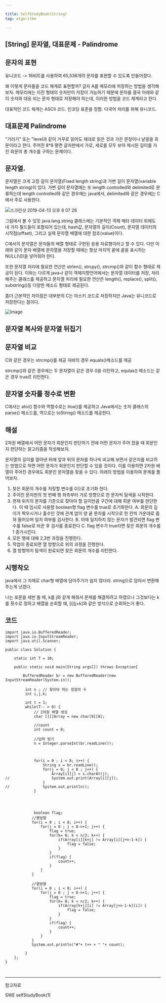 ```yaml
---

title: SelfStudyBook(String)
tag: algorithm

---
```


## [String] 문자열, 대표문제 - Palindrome

## 문자의 표현

유니코드 -> 16비트를 사용하여 65,536개의 문자를 표현할 수 있도록 만들어졌다.

왜 이렇게 문자들을 코드 체계로 표현할까? 글자 A를 메모리에 저장하는 방법을 생각해보자. 메모리에는 이진 형태의 숫자만이 저장이 가능하기 때문에 문자를 결국 아래와 같이 숫자와 대응 되는 문자 형태로 저장해야 하는데, 이러한 방법을 코드 체계라고 한다.

대표적인 코드 체계는 ASCII 코드. 인코딩 표준을 정함.
다국어 처리를 위해 유니코드.

## 대표문제 Palindrome

"기러기" 또는 "level과 같이 거꾸로 읽어도 제대로 읽은 것과 가은 문장이나 낱말을 회문이라고 한다. 주어진 8*8 평면 글자판에서 가로, 세로를 모두 보아 제시된 길이를 가진 회문의 총 개수를 구하는 문제이다.

## 문자열.

문자열은 크게 고정 길이 문자열(Fixed length string)과 가변 길이 문자열(variable length string)이 있다. 가변 길이 문자열에는 또 length controlled와 delimited로 분류하는데 length controlled와 같은 경우에는 java에서, delimited와 같은 경우에는 C에서 주로 사용한다.

![스크린샷 2019-04-13 오후 6 07 28](https://user-images.githubusercontent.com/23495876/56077427-1a4ca480-5e17-11e9-9d0d-75e9bd3e8b66.png)

그림에서 볼 수 있듯 java.lang.string 클래스에는 기본적인 객체 메타 데이터 외에도 네 가지 필드들이 포함되어 있는데, hash값, 문자열의 길이(Count), 문자열 데이터의 시작점(offset), 그리고 실제 문자열 배열에 대한 참조(value)이다.

C에서의 문자열은  문자들의 배열 형태로 구현된 응용 자료형이라고 할 수 있다. 다만 아래와 같이 문자 배열에 문자열을 저장할 때에는 항상 마지막 끝에 끝을 표시하는 NULL(\0)을 넣어줘야 한다.

또한 문자열 처리에 필요한 연산은 strlen(), strcpy(), strcmp()와 같이 함수 형태로 제공이 된다. 이와는 다르게 javaㅘ 같이 객체지향언어에서는 문자열 데이터를 저장, 처리해주는 클래스를 제공하고 문자열 처리에 필요한 연산은 length(), replace(), split(), substring()등 다양한 메소드 형태로 제공된다.

좀더 근본적인 차이점은 대부분의 C는 아스키 코드로 저장하지만 Java는 유니코드로 저장한다는 점이다.

![image](https://user-images.githubusercontent.com/23495876/56077484-b4145180-5e17-11e9-8ea3-4b78ce935639.png)

## 문자열 복사와 문자열 뒤집기

## 문자열 비교

C와 같은 경우는 strcmp()를 제공
자바의 경우 equals()메소드를 제공

strcmp()와 같은 경우에는 두 문자열이 같은 경우 0을 리턴하고, equlas() 메소드는 같은 경우 true르 리턴한다.

## 문자열 숫자를 정수로 변환

C에서는 atoi() 함수와 역함수로는 itoa()를 제공하고 
Java에서는 숫자 클래스의 parse() 메소드를, 역으로는 toString() 메소드를 제공한다.

## 해설

2차원 배열에서 어떤 문자가 회문인지 판단하기 전에 어떤 문자가 주어 졌을 때 회문인지 판단하는 알고리즘을 작성해보자.

문자열의 길이를 알아낸 뒤에 앞과 뒤의 문자를 하나씩 비교해 보면서 같은지를 비교하는 방법으로 하면 어떤 문자가 회문인지 판단할 수 있을 것이다. 이를 이용하면 2차원 배열이 주어진 경우에도 회문인 문자열을 찾을 수 있다. 아래의 방법을 이용하여 문제를 풀어보자.

1. 찾은 회문의 개수를 저장할 변수를 0으로 초기화 한다.
2. 주어진 문자판의 첫 번째 행 좌측부터 가로 방향으로 한 문자씩 탐색을 시작한다.
3. 현재 위치의 문자를 기준으로 찾아야 할 길이만큼 구간에 대해 회문 여부를 판단한다. 이 때 임시로 사용할 boolean형 flag 변수를 true로 초기화한다.
	A. 회문의 길이가 짝우시거나 홀수인 것에 관계 없이 양 끝 문자를 시작으로 한 칸씩 가운데로 좁혀 들어오며 일치 여부를 검사한다.
	B. 이때 일치하지 않는 문자가 발견되면 flag 변수를 false로 바꾼 후 검사를 종료한다
	C. flag 변수가 true라면 찾은 회문의 개수를 1 증가시킨다.
4. 모든 행에 대해 2,3번 과정을 진행한다.
5. 작업이 종료되면 열 방향으로 위의 과정을 진행한다.
6. 열 방향까지 탐색이 완료되면 찾은 회문의 개수를 리턴한다.


## 시행착오

java에서 그 자체로 char형 배열에 담아주기가 쉽지 않더라.
string으로 담아서 변환해주는게 낫겠다.

나는 포문을 세번 돌 때, k를 j와 같게 해줘서 문제를 해결하려고 하였으나 그것보다는 k를 횟수로 정하고
배열을 순회할 때, [i][j+k]와 같은 방식으로 순회하는거 좋다.

## 코드

```
import java.io.BufferedReader;
import java.io.InputStreamReader;
import java.util.Scanner;

public class Solution {
	
	static int T = 10;
	
	public static void main(String args[]) throws Exception{
	
		BufferedReader br = new BufferedReader(new InputStreamReader(System.in));
		
		 int n ; // 찾아야 하는 정점의 수
		 int i,j,k;
		 
		 int t = 1;
		 while(T-- > 0) {
			 // 2차원 배열 생성
			 char [][]Array = new char[8][8];
			 
			 //count
			 int count = 0;
			 
			 //입력 받기 
			 n = Integer.parseInt(br.readLine());
			
			 
					 
			 for(i = 0 ; i < 8; i++) {
				 String s = br.readLine();
				 for(j = 0; j < 8 ; j++) {
					 Array[i][j] = s.charAt(j);
//					 System.out.print(Array[i][j]);
				 }
//				 System.out.println();
			 }
					 
			 
			
			
			 boolean flag;
			//행방향 
			for(i = 0 ; i < 8; i++) {
				for(j = 0 ; j < 8-n+1; j++) {
					flag = true;
					for(k= 0; k < n/2; k++) {
						if(Array[i][k+j] != Array[i][j+n-1-k]) {
							flag = false;
						}
					}
					if(flag) {
						count++;
					}
				}
			}
			 
			//열방향 
			for(i = 0 ; i < 8; i++) {
				for(j = 0 ; j < 8-n+1; j++) {
					flag = true;
					for(k= 0; k < n/2; k++) {
						if(Array[k+j][i] != Array[j+n-1-k][i]) {
							flag = false;
						}
					}
					if(flag) {
						count++;
					}
				}
			}
			System.out.println("#"+ t++ + " "+ count);

		 }
	};
}
				


```



- - -
 
참고자료 

SWE selfStudyBook(1)


